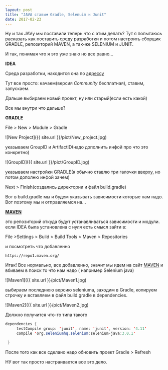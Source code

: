 ```yaml
---
layout: post
title: "JAVA ставим Gradle, Selenuim и Junit"
date: 2017-02-23
---
```


Ну и так JAVу мы поставили теперь что с этим делать?
Тут я попытаюсь расказать как поставить среду разработки и потом настроить сборщик GRADLE, репозиторий MAVEN,
а так-же SELENIUM и JUNIT.

И так, понимая что я это уже знаю но все равно...

**IDEA**

Среда разработки, находится она по [адрессу](https://www.jetbrains.com/idea/)

Тут все просто: качаем(версия *Community* бесплатная), ставим, запускаем.

Дальше выбираем новый проект, ну или старый(если есть какой)

Все мы внутри что дальше?

**GRADLE**

File > New > Module > Gradle

![New Project]({{ site.url }}/pict/New_project.jpg)

указываем GroupID и ArtifactID(надо дополнить инфой про что это конкретно)

![GroupID]({{ site.url }}/pict/GroupID.jpg)

указываем настройки GRADLE(я обычно ставлю три галочки вверху, но потом дополню инфой зачем)

Next > Finish(создались директории и файл build.gradle)

Вот в build.gradle мы и будем указывать зависимости которые нам надо. Вот поэтому мы и отправляемся на...

[**MAVEN**](https://search.maven.org/)

это репозиторий откуда будут устанавливаться зависимости и модули.
если IDEA была установлена с нуля есть смысл зайти в:

File >Settings > Build > Build Tools > Maven > Repositories

и посмотреть что добавленно

`https://repo1.maven.org/`

Итак! Все нормально, все добавленно, значит мы идем на сайт [MAVEN](https://search.maven.org/)
и вбиваем в поиск то что нам надо ( например Selenium java)

![Maven1]({{ site.url }}/pict/Maven1.jpg)

выбираем последнюю версию  seleniuma, заходим в Gradle, копируем строчку и вставляем в файл
build.gradle в dependencies.

![Maven2]({{ site.url }}/pict/Maven2.jpg)

Должно получится что-то типа такого

```java
dependencies {
     testCompile group: 'junit', name: 'junit', version: '4.11'
     compile 'org.seleniumhq.selenium:selenium-java:3.0.1'

 }
 ```

После того как все сделано надо обновить проект Gradle > Refresh

НУ вот так просто настраивается все это дело.







